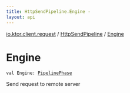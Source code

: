 ```yaml
---
title: HttpSendPipeline.Engine - 
layout: api
---
```


<div class='api-docs-breadcrumbs'><a href="../index.html">io.ktor.client.request</a> / <a href="index.html">HttpSendPipeline</a> / <a href="./-engine.html">Engine</a></div>

# Engine

<div class="signature"><code><span class="keyword">val </span><span class="identifier">Engine</span><span class="symbol">: </span><a href="../../io.ktor.util.pipeline/-pipeline-phase/index.html"><span class="identifier">PipelinePhase</span></a></code></div>

Send request to remote server

